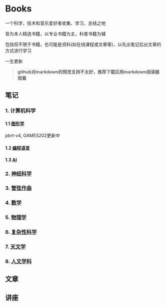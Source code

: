 # Books

一个科学，技术和音乐爱好者收集、学习、总结之地

皆为本人精选书籍，以专业书籍为主，科普书籍为辅

包括但不限于书籍，也可能是资料(如在线课程或文章等)，以先出笔记后出文章的方式进行学习

一生更新

> **github对markdown的预览支持不太好，推荐下载后用markdown阅读器观看**

## 笔记

### 1. 计算机科学

#### 1.1 [图形学](ComputerScience/graphics/readme.md)

pbrt-v4, GAMES202更新中

#### 1.2 [编程语言](ComputerScience/ProgrammingLanguage/readme.md)

#### 1.3 [AI](ComputerScience/AI/readme.md)

### 2. [神经科学](NeuroScience/readme.md)

### 3. [管弦作曲](OrchestralComposition/readme.md)

### 4. [数学](Math/readme.md)

### 5. [物理学](physics/readme.md)

### 6. [复杂性科学](Complexity/readme.md)

### 7. [天文学](Astronomy/readme.md)

### 8. [人文学科](Humanities/readme.md)

## 文章

## 讲座
